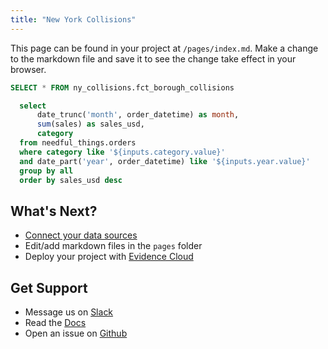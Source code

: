 ```yaml
---
title: "New York Collisions"
---
```

This page can be found in your project at `/pages/index.md`. Make a change to the markdown file and save it to see the change take effect in your browser.

```sql collisions_by_borough
SELECT * FROM ny_collisions.fct_borough_collisions
```

<BarChart 
    data={collisions_by_borough} 
    x=new_borough 
    y=collisions
    yFmt=k
/>

```sql orders_by_category
  select 
      date_trunc('month', order_datetime) as month,
      sum(sales) as sales_usd,
      category
  from needful_things.orders
  where category like '${inputs.category.value}'
  and date_part('year', order_datetime) like '${inputs.year.value}'
  group by all
  order by sales_usd desc
```

<BarChart
    data={orders_by_category}
    title="Sales by Month, {inputs.category.label}"
    x=month
    y=sales_usd
    series=category
/>

## What's Next?
- [Connect your data sources](settings)
- Edit/add markdown files in the `pages` folder
- Deploy your project with [Evidence Cloud](https://evidence.dev/cloud)

## Get Support
- Message us on [Slack](https://slack.evidence.dev/)
- Read the [Docs](https://docs.evidence.dev/)
- Open an issue on [Github](https://github.com/evidence-dev/evidence)
